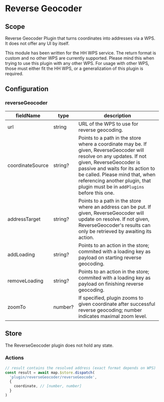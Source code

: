 # Reverse Geocoder

## Scope

Reverse Geocoder Plugin that turns coordinates into addresses via a WPS. It does not offer any UI by itself.

This module has been written for the HH WPS service. The return format is custom and no other WPS are currently supported. Please mind this when trying to use this plugin with any other WPS. For usage with other WPS, those must either fit the HH WPS, or a generalization of this plugin is required.

## Configuration

### reverseGeocoder

| fieldName        | type    | description                                                                                                                                                                                        |
| ---------------- | ------- | -------------------------------------------------------------------------------------------------------------------------------------------------------------------------------------------------- |
| url              | string  | URL of the WPS to use for reverse geocoding.                                                                                                                                                       |
| coordinateSource | string? | Points to a path in the store where a coordinate may be. If given, ReverseGeocoder will resolve on any updates. If not given, ReverseGeocoder is passive and waits for its action to be called. Please mind that, when referencing another plugin, that plugin must be in `addPlugins` before this one. |
| addressTarget    | string? | Points to a path in the store where an address can be put. If given, ReverseGeocoder will update on resolve. If not given, ReverseGeocoder's results can only be retrieved by awaiting its action. |
| addLoading       | string? | Points to an action in the store; commited with a loading key as payload on starting reverse geocoding.                                                                                            |
| removeLoading    | string? | Points to an action in the store; commited with a loading key as payload on finishing reverse geocoding.                                                                                           |
| zoomTo           | number? | If specified, plugin zooms to given coordinate after successful reverse geocoding; number indicates maximal zoom level.                                                                            |

## Store

The ReverseGeocoder plugin does not hold any state.

### Actions

```js
// result contains the resolved address (exact format depends on WPS)
const result = await map.$store.dispatch(
  'plugin/reverseGeocoder/reverseGeocode',
  {
    coordinate, // [number, number]
  }
)
```
